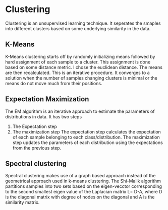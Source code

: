 # Clustering
Clustering is an unsupervised learning technique. It seperates the smaples into different clusters based on some underlying similarity in the data.

## K-Means
K-Means clustering starts off by randomly initializing means followed by hard assignment of each sample to a cluster. This assignment is done based on some distance metric. I chose the euclidean distance.
The means are then recalculated. This is an iterative procedure. It converges to a solution when the number of samples changing clusters is minimal or the means do not move much from their positions.

## Expectation Maximization
The EM algorithm is an iterative approach to estimate the parameters of distributions in data. It has two steps
  1) The Expectation step
  2) The maximization step
The expectation step calculates the expectation of each sample belonging to each class/distribution. The maximization step updates the parameters of each distribution using the expectations from the previous step.

## Spectral clustering
Spectral clustering makes use of a graph based approach instead of the geometrical approach used in k-means clustering.
The Shi-Malik algorithm partitions samples into two sets based on the eigen-vecctor corresponding to the second smallest eigen value of the Laplacian matrix L= D-A, where D is the diagonal matrix with degree of nodes on the diagonal and A is the similarity matrix.
